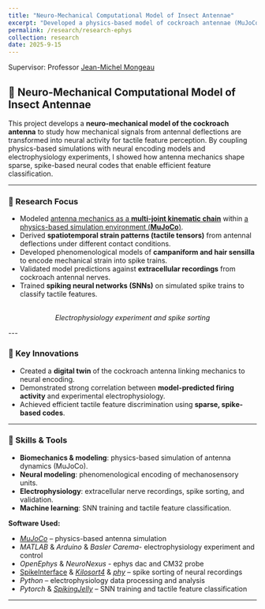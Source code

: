 ```yaml
---
title: "Neuro-Mechanical Computational Model of Insect Antennae"
excerpt: "Developed a physics-based model of cockroach antennae (MuJoCo) to study how mechanical deflections generate neural responses for tactile perception. Validated model predictions against extracellular nerve recordings and used spiking neural networks (SNN) to classify tactile features, demonstrating efficient spike-based coding for tactile sensing. <br/><img src='/images/ephys.jpg' width='80%'>"
permalink: /research/research-ephys
collection: research
date: 2025-9-15
---
```

Supervisor: Professor [Jean-Michel Mongeau](https://sites.psu.edu/mongeau/PIbio/) 

## 🧠 Neuro-Mechanical Computational Model of Insect Antennae  

This project develops a **neuro-mechanical model of the cockroach antenna** to study how mechanical signals from antennal deflections are transformed into neural activity for tactile feature perception. By coupling physics-based simulations with neural encoding models and electrophysiology experiments, I showed how antenna mechanics shape sparse, spike-based neural codes that enable efficient feature classification.  

---

### 🔹 Research Focus
- Modeled [antenna mechanics as a **multi-joint kinematic chain**](https://lingsheng-meng.github.io/research/research-antenna_mechanics) within [a physics-based simulation environment (**MuJoCo**)](https://lingsheng-meng.github.io/research/research-antenna_classification).  
- Derived **spatiotemporal strain patterns (tactile tensors)** from antennal deflections under different contact conditions.  
- Developed phenomenological models of **campaniform and hair sensilla** to encode mechanical strain into spike trains.  
- Validated model predictions against **extracellular recordings** from cockroach antennal nerves.  
- Trained **spiking neural networks (SNNs)** on simulated spike trains to classify tactile features.  
<p align="center">
  <br>
  <i> Electrophysiology experiment and spike sorting</i>
</p>
---

### 🔹 Key Innovations
- Created a **digital twin** of the cockroach antenna linking mechanics to neural encoding.  
- Demonstrated strong correlation between **model-predicted firing activity** and experimental electrophysiology.  
- Achieved efficient tactile feature discrimination using **sparse, spike-based codes**.  

---

### 🔹 Skills & Tools
- **Biomechanics & modeling**: physics-based simulation of antenna dynamics (MuJoCo).  
- **Neural modeling**: phenomenological encoding of mechanosensory units.  
- **Electrophysiology**: extracellular nerve recordings, spike sorting, and validation.  
- **Machine learning**: SNN training and tactile feature classification.  

**Software Used:**  
- [*MuJoCo*](https://mujoco.readthedocs.io/en/stable/overview.html) – physics-based antenna simulation  
- *MATLAB* & *Arduino* & *Basler Carema*- electrophysiology experiment and control
- *OpenEphys* & *NeuroNexus* - ephys dac and CM32 probe 
- [SpikeInterface](https://spikeinterface.readthedocs.io/en/stable/) & [*Kilosort4*](https://kilosort.readthedocs.io/en/latest/) & [*phy*](https://phy.readthedocs.io/en/latest/) – spike sorting of neural recordings
- *Python* – electrophysiology data processing and analysis    
- *Pytorch* & [*SpikingJelly*](https://spikingjelly.readthedocs.io/zh-cn/latest/index.html#index-en) – SNN training and tactile feature classification  

---
